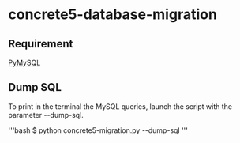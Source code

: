 # concrete5-database-migration

## Requirement
[PyMySQL](http://github.com/PyMySQL/PyMySQL)

## Dump SQL
To print in the terminal the MySQL queries, launch the script with the parameter --dump-sql.

'''bash
$ python concrete5-migration.py --dump-sql
'''
